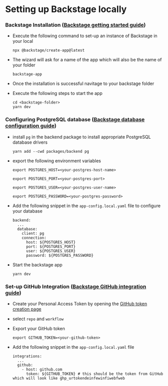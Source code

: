 # Setting up Backstage locally

### Backstage Installation ([Backstage getting started guide](https://backstage.io/docs/getting-started/#create-your-backstage-app))

- Execute the following command to set-up an instance of Backstage in your local

  ```
  npx @backstage/create-app@latest
  ```

- The wizard will ask for a name of the app which will also be the name of your folder

  ```
  backstage-app
  ```

- Once the installation is successful navitage to your backstage folder

- Execute the following steps to start the app

  ```
  cd <backstage-folder>
  yarn dev
  ```


### Configuring PostgreSQL database ([Backstage database configuration guide](https://backstage.io/docs/tutorials/configuring-plugin-databases/))

- install `pg` in the backend package to install appropriate PostgreSQL database drivers

  ```
  yarn add --cwd packages/backend pg
  ```

- export the following environment variables

  ```
  export POSTGRES_HOST=<your-postgres-host-name>
  ```
  ```
  export POSTGRES_PORT=<your-postgres-port>
  ```
  ```
  export POSTGRES_USER=<your-postgres-user-name>
  ```
  ```
  export POSTGRES_PASSWORD=<your-postgres-password>
  ```


- Add the following snippet in the `app-config.local.yaml` file to configure your database

  ```
  backend:
    ...
    database:
      client: pg
      connection:
        host: ${POSTGRES_HOST}
        port: ${POSTGRES_PORT}
        user: ${POSTGRES_USER}
        password: ${POSTGRES_PASSWORD}
  ```

- Start the backstage app

  ```
  yarn dev
  ```


### Set-up GitHub Integration ([Backstage GitHub integration guide](https://backstage.io/docs/getting-started/configuration#setting-up-a-github-integration))

- Create your Personal Access Token by opening the [GitHub token creation page](https://github.com/settings/tokens/new)

- select `repo` and `workflow`

- Export your GitHub token

  ```
  export GITHUB_TOKEN=<your-github-token>
  ```

- Add the following snippet in the `app-config.local.yaml` file

  ```
  integrations:
    ...
    github:
      - host: github.com
        token: ${GITHUB_TOKEN} # this should be the token from GitHub which will look like ghp_urtokendeinfewinfiwebfweb
  ```

